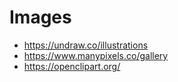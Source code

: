 # Images

- https://undraw.co/illustrations
- https://www.manypixels.co/gallery
- https://openclipart.org/
